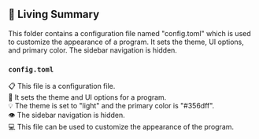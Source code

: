 

<!-- Living README Summary -->
## 🌳 Living Summary

This folder contains a configuration file named "config.toml" which is used to customize the appearance of a program. It sets the theme, UI options, and primary color. The sidebar navigation is hidden.


### `config.toml`

📋 This file is a configuration file.     
🎨 It sets the theme and UI options for a program.     
💡 The theme is set to "light" and the primary color is "#356dff".     
👁️ The sidebar navigation is hidden.     
💻 This file can be used to customize the appearance of the program.     


<!-- Living README Summary -->